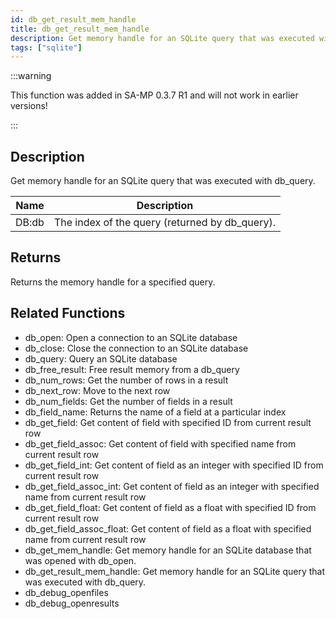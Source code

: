 ```yaml
---
id: db_get_result_mem_handle
title: db_get_result_mem_handle
description: Get memory handle for an SQLite query that was executed with db_query.
tags: ["sqlite"]
---
```


<TagLinks />

:::warning

This function was added in SA-MP 0.3.7 R1 and will not work in earlier versions!

:::

## Description

Get memory handle for an SQLite query that was executed with db_query.

| Name  | Description                                    |
| ----- | ---------------------------------------------- |
| DB:db | The index of the query (returned by db_query). |

## Returns

Returns the memory handle for a specified query.

## Related Functions

- db_open: Open a connection to an SQLite database
- db_close: Close the connection to an SQLite database
- db_query: Query an SQLite database
- db_free_result: Free result memory from a db_query
- db_num_rows: Get the number of rows in a result
- db_next_row: Move to the next row
- db_num_fields: Get the number of fields in a result
- db_field_name: Returns the name of a field at a particular index
- db_get_field: Get content of field with specified ID from current result row
- db_get_field_assoc: Get content of field with specified name from current result row
- db_get_field_int: Get content of field as an integer with specified ID from current result row
- db_get_field_assoc_int: Get content of field as an integer with specified name from current result row
- db_get_field_float: Get content of field as a float with specified ID from current result row
- db_get_field_assoc_float: Get content of field as a float with specified name from current result row
- db_get_mem_handle: Get memory handle for an SQLite database that was opened with db_open.
- db_get_result_mem_handle: Get memory handle for an SQLite query that was executed with db_query.
- db_debug_openfiles
- db_debug_openresults
